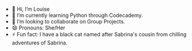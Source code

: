 - 👋 Hi, I’m Louise
- 🌱 I’m currently learning Python through Codecademy.
- 💞️ I’m looking to collaborate on Group Projects.
- 😄 Pronouns: She/Her
- ⚡ Fun fact: I have a black cat named after Sabrina's cousin from chilling adventures of Sabrina.

<!---
consipiio/consipiio is a ✨ special ✨ repository because its `README.md` (this file) appears on your GitHub profile.
You can click the Preview link to take a look at your changes.
--->

